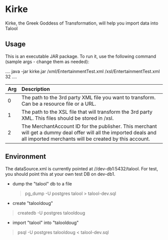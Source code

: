 Kirke
=====

Kirke, the Greek Goddess of Transformation, will help you import data into Talool 


Usage
-----------
This is an executable JAR package. To run it, use the following command (sample args - change them as needed):

....
java -jar kirke.jar /xml/EntertainmentTest.xml /xsl/EntertainmentTest.xml 32
....

| Arg    | Description |
|:---------|:-------------|
| 0        | The path to the 3rd party XML file you want to transform.  Can be a resource file or a URL.
| 1        | The path to the XSL file that will transform the 3rd party XML.  This files should be stored in /xsl.
| 2        | The MerchantAccount ID for the publisher.  This merchant will get a dummy deal offer will all the imported deals and all imported merchants will be created by this account.

Environment
-----------
The dataSource.xml is currently pointed at //dev-db1:5432/talool.  For test, you should point this at your own test DB on dev-db1.

- dump the "talool" db to a file
  > pg_dump -U postgres talool > talool-dev.sql

- create "talooldoug"
 > createdb -U postgres talooldoug

- import "talool" into "talooldoug"
 > psql -U postgres talooldoug < talool-dev.sql

